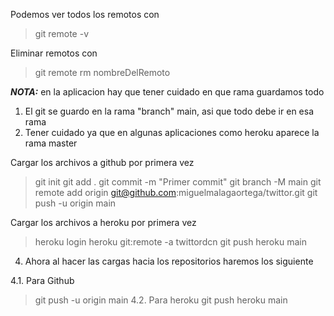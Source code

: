 Podemos ver todos los remotos con

> git remote -v

Eliminar remotos con

> git remote rm nombreDelRemoto

***NOTA:*** en la aplicacion hay que tener cuidado en que rama guardamos todo

1. El git se guardo en la rama "branch" main, asi que todo debe ir en esa rama
2. Tener cuidado ya que en algunas aplicaciones como heroku aparece la rama master

Cargar los archivos a github por primera vez

> git init
> git add .
> git commit -m "Primer commit"
> git branch -M main
> git remote add origin git@github.com:miguelmalagaortega/twittor.git
> git push -u origin main

Cargar los archivos a heroku por primera vez

> heroku login
> heroku git:remote -a twittordcn
> git push heroku main

4. Ahora al hacer las cargas hacia los repositorios haremos los siguiente

4.1. Para Github
> git push -u origin main
4.2. Para heroku
> git push heroku main


